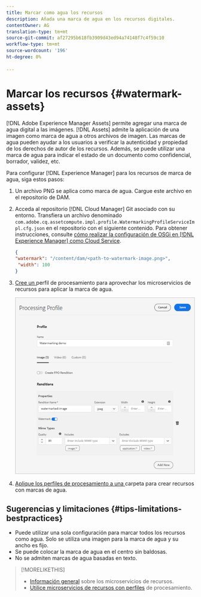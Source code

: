 ```yaml
---
title: Marcar como agua los recursos
description: Añada una marca de agua en los recursos digitales.
contentOwner: AG
translation-type: tm+mt
source-git-commit: af27295b618fb3909d43ed94a74148f7c4f59c10
workflow-type: tm+mt
source-wordcount: '196'
ht-degree: 0%

---
```



# Marcar los recursos {#watermark-assets}

[!DNL Adobe Experience Manager Assets] permite agregar una marca de agua digital a las imágenes. [!DNL Assets] admite la aplicación de una imagen como marca de agua a otros archivos de imagen. Las marcas de agua pueden ayudar a los usuarios a verificar la autenticidad y propiedad de los derechos de autor de los recursos. Además, se puede utilizar una marca de agua para indicar el estado de un documento como confidencial, borrador, validez, etc.

Para configurar [!DNL Experience Manager] para los recursos de marca de agua, siga estos pasos:

1. Un archivo PNG se aplica como marca de agua. Cargue este archivo en el repositorio de DAM.

1. Acceda al repositorio [!DNL Cloud Manager] Git asociado con su entorno. Transfiera un archivo denominado `com.adobe.cq.assetcompute.impl.profile.WatermarkingProfileServiceImpl.cfg.json` en el repositorio con el siguiente contenido. Para obtener instrucciones, consulte [cómo realizar la configuración de OSGi en [!DNL Experience Manager] como Cloud Service](/help/implementing/deploying/configuring-osgi.md).

   ```json
   {
   "watermark": "/content/dam/<path-to-watermark-image.png>",
    "width": 100
   }
   ```

1. [Cree un ](/help/assets/asset-microservices-configure-and-use.md#create-custom-profile) perfil de procesamiento para aprovechar los microservicios de recursos para aplicar la marca de agua.

   ![Perfil de procesamiento de recursos para crear una marca de agua](assets/watermark-processing-profile.png)

1. [Aplique los perfiles de procesamiento a una ](/help/assets/asset-microservices-configure-and-use.md#use-profiles) carpeta para crear recursos con marcas de agua.

## Sugerencias y limitaciones {#tips-limitations-bestpractices}

* Puede utilizar una sola configuración para marcar todos los recursos como agua. Solo se utiliza una imagen para la marca de agua y su ancho es fijo.
* Se puede colocar la marca de agua en el centro sin baldosas.
* No se admiten marcas de agua basadas en texto.

>[!MORELIKETHIS]
>
>* [Información general](/help/assets/asset-microservices-overview.md) sobre los microservicios de recursos.
>* [Utilice microservicios de recursos con perfiles](/help/assets/asset-microservices-configure-and-use.md) de procesamiento.


